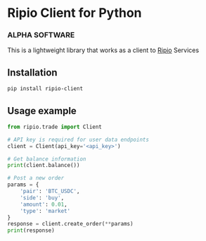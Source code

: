 # Ripio Client for Python
###  ALPHA SOFTWARE
  

This is a lightweight library that works as a client to [Ripio](https://www.ripio.com) Services

## Installation
```bash
pip install ripio-client
```

## Usage example
```python
from ripio.trade import Client

# API key is required for user data endpoints
client = Client(api_key='<api_key>')

# Get balance information
print(client.balance())

# Post a new order
params = {
	'pair': 'BTC_USDC',
	'side': 'buy',
	'amount': 0.01,
	'type': 'market'
}
response = client.create_order(**params)
print(response)
```
